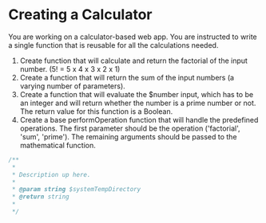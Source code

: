 # Creating a Calculator
You are working on a calculator-based web app. You are instructed to write a single function that is reusable for all the calculations needed.

1. Create function that will calculate and return the factorial of the input number. (5! = 5 x 4 x 3 x 2 x 1)
2. Create a function that will return the sum of the input numbers (a varying number of parameters). 
3. Create a function that will evaluate the $number input, which has to be an integer and will return whether the number is a prime number or not. The return value for this function is a Boolean.
4. Create a base performOperation function that will handle the predefined operations. The first parameter should be the operation ('factorial', 'sum', 'prime'). The remaining arguments should be passed to the mathematical function.

```php
/**
 * 
 * Description up here.
 * 
 * @param string $systemTempDirectory
 * @return string
 * 
 */ 
```
